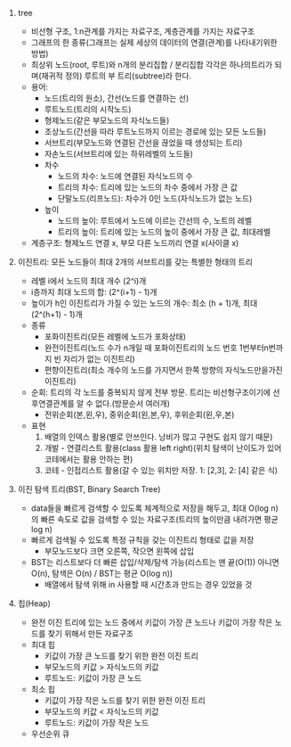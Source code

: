 1. tree
    - 비선형 구조, 1:n관계를 가지는 자료구조, 계층관계를 가지는 자료구조
    - 그래프의 한 종류(그래프는 실제 세상의 데이터의 연결(관계)를 나타내기위한 방법)
    - 최상위 노드(root, 루트)와 n개의 분리집합 / 분리집합 각각은 하나의트리가 되며(재귀적 정의) 루트의 부 트리(subtree)라 한다.
    - 용어:
        - 노드(트리의 원소), 간선(노드를 연결하는 선)
        - 루트노드(트리의 시작노드)
        - 형제노드(같은 부모노드의 자식노드들)
        - 조상노드(간선을 따라 루트노드까지 이르는 경로에 있는 모든 노드들)
        - 서브트리(부모노드와 연결된 간선을 끊었을 때 생성되는 트리)
        - 자손노드(서브트리에 있는 하위레벨의 노드들)
        - 차수
            - 노드의 차수: 노드에 연결된 자식노드의 수
            - 트리의 차수: 트리에 있는 노드의 차수 중에서 가장 큰 값
            - 단말노드(리프노드): 차수가 0인 노드(자식노드가 없는 노드)
        - 높이
            - 노드의 높이: 루트에서 노드에 이르는 간선의 수, 노트의 레벨
            - 트리의 높이: 트리에 있는 노드의 높이 중에서 가장 큰 값, 최대레벨
    - 계층구조: 형제노드 연결 x, 부모 다른 노드끼리 연결 x(사이클 x)

2. 이진트리: 모든 노드들이 최대 2개의 서브트리를 갖는 특별한 형태의 트리
    - 레벨 i에서 노드의 최대 개수 (2^i)개
    - i층까지 최대 노드의 합: (2^(i+1) - 1)개
    - 높이가 h인 이진트리가 가질 수 있는 노드의 개수: 최소 (h + 1)개, 최대(2^(h+1) - 1)개
    - 종류
        - 포화이진트리(모든 레벨에 노드가 포화상태)
        - 완전이진트리(노드 수가 n개일 때 포화이진트리의 노드 번호 1번부터n번까지 빈 자리가 없는 이진트리)
        - 편향이진트리(최소 개수의 노드를 가지면서 한쪽 방향의 자식노드만을가진 이진트리)
    - 순회: 트리의 각 노드를 중복되지 않게 전부 방문. 트리는 비선형구조이기에 선후연결관계를 알 수 없다.(방문순서 여러개)
        - 전위순회(본,왼,우), 중위순회(왼,본,우), 후위순회(왼,우,본)
    - 표현
        1. 배열의 인덱스 활용(별로 안쓰인다. 낭비가 많고 구현도 쉽지 않기 때문)
        2. 개발 - 연결리스트 활용(class 활용 left right)(위치 탐색이 난이도가 있어 코테에서는 활용 안하는 편)
        3. 코테 - 인접리스트 활용(갈 수 있는 위치만 저장. 1: [2,3], 2: [4] 같은 식)

3. 이진 탐색 트리(BST, Binary Search Tree)
    - data들을 빠르게 검색할 수 있도록 체계적으로 저장을 해두고, 최대 O(log n)의 빠른 속도로 값을 검색할 수 있는 자료구조(트리의 높이만큼 내려가면 평균 log n)
    - 빠르게 검색될 수 있도록 특정 규칙을 갖는 이진트리 형태로 값을 저장
        - 부모노드보다 크면 오른쪽, 작으면 왼쪽에 삽입
    - BST는 리스트보다 더 빠른 삽입/삭제/탐색 가능(리스트는 맨 끝(O(1)) 아니면 O(n), 탐색은 O(n) / BST는 평균 O(log n))
        - 배열에서 탐색 위해 in 사용할 때 시간초과 만드는 경우 있었을 것

4. 힙(Heap)
    - 완전 이진 트리에 있는 노드 중에서 키값이 가장 큰 노드나 키값이 가장 작은 노드를 찾기 위해서 만든 자료구조
    - 최대 힙
        - 키값이 가장 큰 노드를 찾기 위한 완전 이진 트리
        - 부모노드의 키값 > 자식노드의 키값
        - 루트노드: 키값이 가장 큰 노드
    - 최소 힙
        - 키값이 가장 작은 노드를 찾기 위한 완전 이진 트리
        - 부모노드의 키값 < 자식노드의 키값
        - 루트노드: 키값이 가장 작은 노드
    - 우선순위 큐